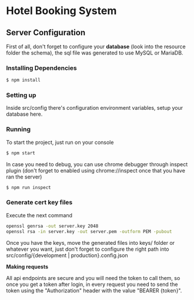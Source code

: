 # Hotel Booking System

## Server Configuration

First of all, don't forget to configure your **database** (look into the resource folder the schema), the sql file was generated to use MySQL or MariaDB.

### Installing Dependencies

```bash
$ npm install
```

### Setting up

Inside src/config there's configuration environment variables, setup your database here.

### Running

To start the project, just run on your console
```bash
$ npm start
```

In case you need to debug, you can use chrome debugger through inspect plugin (don't forget to enabled using chrome://inspect once that you have ran the server)
```bash
$ npm run inspect
```

### Generate cert key files

Execute the next command

```bash
openssl genrsa -out server.key 2048
openssl rsa -in server.key -out server.pem -outform PEM -pubout
```

Once you have the keys, move the generated files into keys/ folder or whatever you want, just don't forget to configure the right path into src/config/{development | production}.config.json



**Making requests**

All api endpoints are secure and you will need the token to call them, so once you get a token after login, in every request you need to send the token using the "Authorization" header with the value "BEARER {token}".

